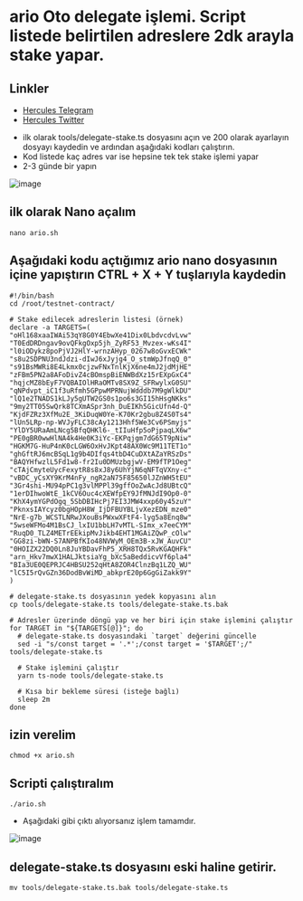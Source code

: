 # ario Oto delegate işlemi. Script listede belirtilen adreslere 2dk arayla stake yapar.


## Linkler
 * [Hercules Telegram](https://t.me/HerculesNode)
 * [Hercules Twitter](https://twitter.com/Herculesnode)


- ilk olarak tools/delegate-stake.ts dosyasını açın ve 200 olarak ayarlayın dosyayı kaydedin ve ardından aşağıdaki kodları çalıştırın. 
- Kod listede kaç adres var ise hepsine tek tek stake işlemi yapar 
- 2-3 günde bir yapın

![image](https://github.com/HerculesNode/ario-delegate/assets/101635385/679ba253-8be7-4ae7-924d-3c8b397f4dcd)


## ilk olarak Nano açalım
```shell
nano ario.sh
```

## Aşağıdaki kodu açtığımız ario nano dosyasının içine yapıştırın CTRL + X + Y tuşlarıyla kaydedin
```shell
#!/bin/bash
cd /root/testnet-contract/

# Stake edilecek adreslerin listesi (örnek)
declare -a TARGETS=(
"oHl168xaaIWAi53qY8G0Y4EbwXe41Dix0LbdvcdvLvw"
"T0EdDRDngav9ovQFkgOxp5jh_ZyRF53_Mvzex-wKs4I"
"l0iODykz8poPjVJ2HlY-wrnzAHyp_0267w8oGvxECWk"
"s8u2SDPNU3ndJdzi-dIwJ6xJyjg4_O_stmWpJfnqQ_0"
"s91BsMWRi8E4Lkmx0cjzwFNxTnlKjX6ne4mJ2jdMjHE"
"zFBm5PN2a8AFoDivZ4cBOmspBiENWBdXz15rEXpGxC4"
"hqjcMZ8bEyF7VQBAIOlHRaOMTv8SX9Z_SFRwylxG0SU"
"qNPdvpt_iC1f3uRfmh5GPpwMPRNujWdddb7M9gWlkDU"
"lQ1e2TNADS1kLJy5gUTW2GS0s1po6s3GI15hHsgNKks"
"9my2TT05SwQrk8TCXmASpr3nh_DuEIKh5GicUfn4d-Q"
"KjdFZRz3XfMu2E_3KiDuqW0Ye-K70Kr2gbu8Z4S0Ts4"
"lUn5LRp-np-WVJyFLC38cAy1213Hhf5We3Cv6PSmyjs"
"YlDY5URaAmLNcg5BfqQHKl6-_tIIuHfp5oPjpaqLX6w"
"PE0gBR0wwHlNA4k4He0K3iYc-EKPqjgm7dG65T9pNiw"
"HGKM7G-HuP4nK0cLGW6OxHvJKpt48AX0Wc9M11TET1o"
"ghGftRJ6mcBSqL1g9b4DIfqs4tbD4CuDXtAZaYRSzDs"
"BAQYHfwzlL5Fd1w8-fr2Iu0DMUzbgjwV-EM9fTP1Oeg"
"cTAjCmyteUycFexytR8s8xJ8y6UhYjN6qNFTqVXny-c"
"vBDC_yCsXY9KrM4nFy_ngR2aN75F85650lJZnWH5tEU"
"3Gr4shi-MU94pPC1g3vlMPPl39gffOoZwAcJd8UBtcQ"
"1erDIhwoWtE_1kCV6Ouc4cXEWfpEY9JfMNJdI9Op0-0"
"KhX4ymYGPdOgq_5SbDBIHcPj7EI3JMW4xxp60y45zuY"
"PknxsIAYcyz0bgHOpH8W_IjDFBUYBLjvXezEDN_mze0"
"NrE-g7b_WCSTLNRwJXouBsPWxwXFtF4-lyg5a8Enq8w"
"5wseWFMo4M1BsCJ_lxIU1bbLH7vMTL-SImx_x7eeCYM"
"RuqD0_TLZ4METrEEkipMvJikb4EHT1MGAiZQwP_cOlw"
"GG8zi-bWN-S7ANPBfKIo48NVWyM_OEm3B-xJW_AuvCU"
"0HOIZX22DQ0Ln8JuYBDavFhP5_XRH8TQx5RvKGAQHFk"
"arn_Hkv7mwX1HALJktsiaYg_bXc5aBeddicvVf6pla4"
"BIa3UE0QEPRJC4HBSU252qHtA8ZOR4ClnzBq1LZQ_WU"
"lC5I5rQvGZn36DodBvWiMD_abkprE20p6GgGiZakk9Y"
)

# delegate-stake.ts dosyasının yedek kopyasını alın
cp tools/delegate-stake.ts tools/delegate-stake.ts.bak

# Adresler üzerinde döngü yap ve her biri için stake işlemini çalıştır
for TARGET in "${TARGETS[@]}"; do
  # delegate-stake.ts dosyasındaki `target` değerini güncelle
  sed -i "s/const target = '.*';/const target = '$TARGET';/" tools/delegate-stake.ts

  # Stake işlemini çalıştır
  yarn ts-node tools/delegate-stake.ts

  # Kısa bir bekleme süresi (isteğe bağlı)
  sleep 2m
done
```

## izin verelim
```shell
chmod +x ario.sh
```

## Scripti çalıştıralım
```shell
./ario.sh
```

- Aşağıdaki gibi çıktı alıyorsanız işlem tamamdır. 

![image](https://github.com/HerculesNode/ario-delegate/assets/101635385/5ae19608-6e97-4979-8041-d4158b01d4f1)


## delegate-stake.ts dosyasını eski haline getirir. 
```shell
mv tools/delegate-stake.ts.bak tools/delegate-stake.ts
```

